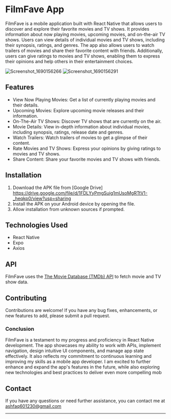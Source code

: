 # FilmFave App

FilmFave is a mobile application built with React Native that allows users to discover and explore their favorite movies and TV shows. It provides information about now playing movies, upcoming movies, and on-the-air TV shows. Users can view details of individual movies and TV shows, including their synopsis, ratings, and genres. The app also allows users to watch trailers of movies and share their favorite content with friends. Additionally, users can give ratings to movies and TV shows, enabling them to express their opinions and help others in their entertainment choices.

![Screenshot_1690156266](https://github.com/ShakChunni/FilmFave/assets/89923248/6edf00a6-5fc7-4ad7-aa18-40c8157f834e) ![Screenshot_1690156291](https://github.com/ShakChunni/FilmFave/assets/89923248/e7022b75-7cca-4ef2-89d2-06d05482a1da)

## Features

- View Now Playing Movies: Get a list of currently playing movies and their details.
- Upcoming Movies: Explore upcoming movie releases and their information.
- On-The-Air TV Shows: Discover TV shows that are currently on the air.
- Movie Details: View in-depth information about individual movies, including synopsis, ratings, release date and genres.
- Watch Trailers: Watch trailers of movies to get a glimpse of their content.
- Rate Movies and TV Shows: Express your opinions by giving ratings to movies and TV shows.
- Share Content: Share your favorite movies and TV shows with friends.

## Installation

1. Download the APK file from [Google Drive] <https://drive.google.com/file/d/1FDLYyPmgSuig1mUsoMgRTtV1-_heqkp0/view?usp=sharing>
2. Install the APK on your Android device by opening the file.
3. Allow installation from unknown sources if prompted.

## Technologies Used

- React Native
- Expo
- Axios

## API

FilmFave uses the [The Movie Database (TMDb) API](https://www.themoviedb.org/documentation/api) to fetch movie and TV show data.

## Contributing

Contributions are welcome! If you have any bug fixes, enhancements, or new features to add, please submit a pull request.

### Conclusion

FilmFave is a testament to my progress and proficiency in React Native development. The app showcases my ability to work with APIs, implement navigation, design intuitive UI components, and manage app state effectively. It also reflects my commitment to continuous learning and improving my skills as a mobile app developer. I am excited to further enhance and expand the app's features in the future, while also exploring new technologies and best practices to deliver even more compelling mob

## Contact

If you have any questions or need further assistance, you can contact me at <ashfaq601230@gmail.com>

---
